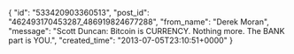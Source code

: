  {
   "id": "533420903360513",
   "post_id": "462493170453287_486919824677288",
   "from_name": "Derek Moran",
   "message": "Scott Duncan: Bitcoin is CURRENCY. Nothing more. The BANK part is YOU.",
   "created_time": "2013-07-05T23:10:51+0000"
 }

